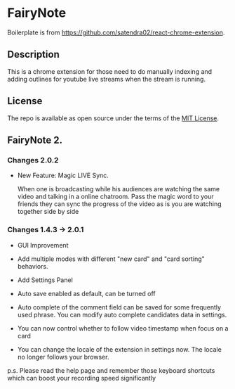 # FairyNote

Boilerplate is from https://github.com/satendra02/react-chrome-extension.

## Description

This is a chrome extension for those need to do manually indexing and adding outlines for youtube live streams when the stream is running.

## License

The repo is available as open source under the terms of the [MIT License](http://opensource.org/licenses/MIT).

## FairyNote 2.

### Changes 2.0.2

- New Feature: Magic LIVE Sync.
  
  When one is broadcasting while his audiences are watching the same video and talking in a online chatroom. Pass the magic word to your friends they can sync the progress of the video as is you are watching together side by side

### Changes 1.4.3 -> 2.0.1

- GUI Improvement

- Add multiple modes with different "new card" and "card sorting" behaviors.

- Add Settings Panel

- Auto save enabled as default, can be turned off

- Auto complete of the comment field can be saved for some frequently used phrase. You can modify auto complete candidates data in settings.

- You can now control whether to follow video timestamp when focus on a card

- You can change the locale of the extension in settings now. The locale no longer follows your browser.

p.s. Please read the help page and remember those keyboard shortcuts which can boost your recording speed significantly
